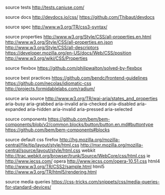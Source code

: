 
source tests
  http://tests.caniuse.com/

source docs
  http://devdocs.io/css/
  https://github.com/Thibaut/devdocs

source spec
  http://www.w3.org/TR/css3-syntax/

source properties
  http://www.w3.org/Style/CSS/all-properties.en.html
  http://www.w3.org/Style/CSS/all-properties.en.json
  http://www.w3.org/Style/CSS/all-descriptors
  https://developer.mozilla.org/en-US/docs/Web/CSS/position
  http://www.w3.org/wiki/CSS/Properties

source flexbox
  https://github.com/philipwalton/solved-by-flexbox

source best practices
  https://github.com/bendc/frontend-guidelines
  https://github.com/necolas/idiomatic-css
  http://projects.formidablelabs.com/radium/

source aria
  source http://www.w3.org/TR/wai-aria/states_and_properties
  aria-busy
  aria-grabbed
  aria-invalid
  aria-checked
  aria-disabled
  aria-expanded
  aria-hidden
  aria-invalid
  aria-pressed
  aria-selected

source components
  https://github.com/bem/bem-components/blob/v2/common.blocks/button/button.en.md#buttontype
  https://github.com/bem/bem-components#blocks

source default css
  firefox
    http://hg.mozilla.org/mozilla-central/file/tip/layout/style/html.css
    http://mxr.mozilla.org/mozilla-central/source/layout/style/html.css
  webkit
    http://trac.webkit.org/browser/trunk/Source/WebCore/css/html.css
  ie
    http://www.iecss.com/
  opera
    http://www.iecss.com/opera-10.51.css
  html4
    http://www.w3.org/TR/CSS2/sample.html
  html5
    http://www.w3.org/TR/html5/rendering.html

source media queries
  https://css-tricks.com/snippets/css/media-queries-for-standard-devices/
